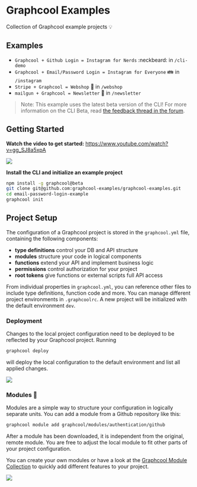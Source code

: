 # Graphcool Examples

Collection of Graphcool example projects 💡

## Examples
- `Graphcool + Github Login = Instagram for Nerds` :neckbeard: in `/cli-demo`
- `Graphcool + Email/Password Login = Instagram for Everyone` :family: in `/instagram`
- `Stripe + Graphcool = Webshop` :iphone: in `/webshop`
- `mailgun + Graphcool = Newsletter` 💌 in `/newsletter`

> Note: This example uses the latest beta version of the CLI! For more information on the CLI Beta, read [the feedback thread in the forum](https://www.graph.cool/forum/t/feedback-new-cli-beta/949).

## Getting Started

**Watch the video to get started:** https://www.youtube.com/watch?v=gg_SJ8a5xpA

[![](https://imgur.com/GlBnYv5.png)](https://www.youtube.com/watch?v=gg_SJ8a5xpA)

**Install the CLI and initialize an example project**

```sh
npm install -g graphcool@beta
git clone git@github.com:graphcool-examples/graphcool-examples.git
cd email-password-login-example
graphcool init
```

## Project Setup

The configuration of a Graphcool project is stored in the `graphcool.yml` file, containing the following components:

* **type definitions** control your DB and API structure
* **modules** structure your code in logical components
* **functions** extend your API and implement business logic
* **permissions** control authorization for your project
* **root tokens** give functions or external scripts full API access

From individual properties in `graphcool.yml`, you can reference other files to include type definitions, function code and more. You can manage different project environments in `.graphcoolrc`. A new project will be initialized with the default environment `dev`.

### Deployment

Changes to the local project configuration need to be deployed to be reflected by your Graphcool project. Running

```sh
graphcool deploy
```

will deploy the local configuration to the default environment and list all applied changes.

![](https://imgur.com/B1Yd5Pb.png)

### Modules 🎁

Modules are a simple way to structure your configuration in logically separate units. You can add a module from a Github repository like this:

```sh
graphcool module add graphcool/modules/authentication/github
```

After a module has been downloaded, it is independent from the original, remote module. You are free to adjust the local module to fit other parts of your project configuration.

You can create your own modules or have a look at the
[Graphcool Module Collection](https://github.com/graphcool/modules) to quickly add different features to your project.

![](http://i.imgur.com/5RHR6Ku.png)

